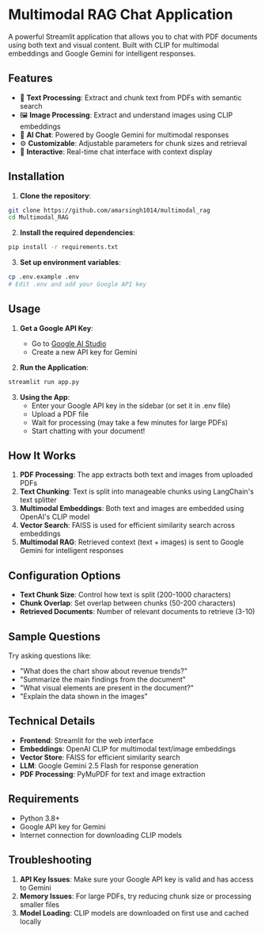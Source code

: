 # Multimodal RAG Chat Application

A powerful Streamlit application that allows you to chat with PDF documents using both text and visual content. Built with CLIP for multimodal embeddings and Google Gemini for intelligent responses.

## Features

- 📄 **Text Processing**: Extract and chunk text from PDFs with semantic search
- 🖼️ **Image Processing**: Extract and understand images using CLIP embeddings
- 🤖 **AI Chat**: Powered by Google Gemini for multimodal responses
- ⚙️ **Customizable**: Adjustable parameters for chunk sizes and retrieval
- 💬 **Interactive**: Real-time chat interface with context display

## Installation

1. **Clone the repository**:
```bash
git clone https://github.com/amarsingh1014/multimodal_rag
cd Multimodal_RAG
```

2. **Install the required dependencies**:
```bash
pip install -r requirements.txt
```

3. **Set up environment variables**:
```bash
cp .env.example .env
# Edit .env and add your Google API key
```

## Usage

1. **Get a Google API Key**:
   - Go to [Google AI Studio](https://makersuite.google.com/app/apikey)
   - Create a new API key for Gemini

2. **Run the Application**:
```bash
streamlit run app.py
```

3. **Using the App**:
   - Enter your Google API key in the sidebar (or set it in .env file)
   - Upload a PDF file
   - Wait for processing (may take a few minutes for large PDFs)
   - Start chatting with your document!

## How It Works

1. **PDF Processing**: The app extracts both text and images from uploaded PDFs
2. **Text Chunking**: Text is split into manageable chunks using LangChain's text splitter
3. **Multimodal Embeddings**: Both text and images are embedded using OpenAI's CLIP model
4. **Vector Search**: FAISS is used for efficient similarity search across embeddings
5. **Multimodal RAG**: Retrieved context (text + images) is sent to Google Gemini for intelligent responses

## Configuration Options

- **Text Chunk Size**: Control how text is split (200-1000 characters)
- **Chunk Overlap**: Set overlap between chunks (50-200 characters)
- **Retrieved Documents**: Number of relevant documents to retrieve (3-10)

## Sample Questions

Try asking questions like:
- "What does the chart show about revenue trends?"
- "Summarize the main findings from the document"
- "What visual elements are present in the document?"
- "Explain the data shown in the images"

## Technical Details

- **Frontend**: Streamlit for the web interface
- **Embeddings**: OpenAI CLIP for multimodal text/image embeddings
- **Vector Store**: FAISS for efficient similarity search
- **LLM**: Google Gemini 2.5 Flash for response generation
- **PDF Processing**: PyMuPDF for text and image extraction

## Requirements

- Python 3.8+
- Google API key for Gemini
- Internet connection for downloading CLIP models

## Troubleshooting

1. **API Key Issues**: Make sure your Google API key is valid and has access to Gemini
2. **Memory Issues**: For large PDFs, try reducing chunk size or processing smaller files
3. **Model Loading**: CLIP models are downloaded on first use and cached locally
